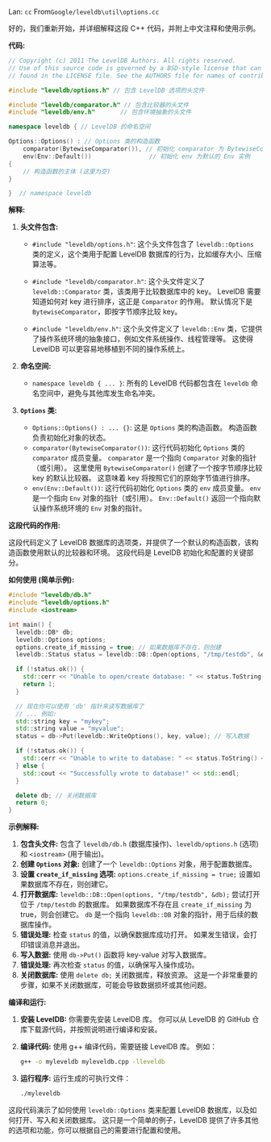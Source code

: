 Lan: `cc` From`Google/leveldb\util\options.cc`

好的，我们重新开始，并详细解释这段 C++ 代码，并附上中文注释和使用示例。

**代码:**

```cpp
// Copyright (c) 2011 The LevelDB Authors. All rights reserved.
// Use of this source code is governed by a BSD-style license that can be
// found in the LICENSE file. See the AUTHORS file for names of contributors.

#include "leveldb/options.h" // 包含 LevelDB 选项的头文件

#include "leveldb/comparator.h" // 包含比较器的头文件
#include "leveldb/env.h"       // 包含环境抽象的头文件

namespace leveldb { // LevelDB 的命名空间

Options::Options() : // Options 类的构造函数
    comparator(BytewiseComparator()), // 初始化 comparator 为 BytewiseComparator 的实例
    env(Env::Default())                // 初始化 env 为默认的 Env 实例
{
    // 构造函数的主体 (这里为空)
}

}  // namespace leveldb
```

**解释:**

1.  **头文件包含:**

    *   `#include "leveldb/options.h"`:  这个头文件包含了 `leveldb::Options` 类的定义，这个类用于配置 LevelDB 数据库的行为，比如缓存大小、压缩算法等。

    *   `#include "leveldb/comparator.h"`: 这个头文件定义了 `leveldb::Comparator` 类，该类用于比较数据库中的 key。  LevelDB 需要知道如何对 key 进行排序，这正是 `Comparator` 的作用。 默认情况下是 `BytewiseComparator`，即按字节顺序比较 key。

    *   `#include "leveldb/env.h"`: 这个头文件定义了 `leveldb::Env` 类，它提供了操作系统环境的抽象接口，例如文件系统操作、线程管理等。  这使得 LevelDB 可以更容易地移植到不同的操作系统上。

2.  **命名空间:**

    *   `namespace leveldb { ... }`:  所有的 LevelDB 代码都包含在 `leveldb` 命名空间中，避免与其他库发生命名冲突。

3.  **`Options` 类:**

    *   `Options::Options() : ... {}`:  这是 `Options` 类的构造函数。  构造函数负责初始化对象的状态。
    *   `comparator(BytewiseComparator())`: 这行代码初始化 `Options` 类的 `comparator` 成员变量。 `comparator` 是一个指向 `Comparator` 对象的指针（或引用）。  这里使用 `BytewiseComparator()` 创建了一个按字节顺序比较 key 的默认比较器。  这意味着 key 将按照它们的原始字节值进行排序。
    *   `env(Env::Default())`: 这行代码初始化 `Options` 类的 `env` 成员变量。 `env` 是一个指向 `Env` 对象的指针（或引用）。  `Env::Default()` 返回一个指向默认操作系统环境的 `Env` 对象的指针。

**这段代码的作用:**

这段代码定义了 LevelDB 数据库的选项类，并提供了一个默认的构造函数，该构造函数使用默认的比较器和环境。 这段代码是 LevelDB 初始化和配置的关键部分。

**如何使用 (简单示例):**

```cpp
#include "leveldb/db.h"
#include "leveldb/options.h"
#include <iostream>

int main() {
  leveldb::DB* db;
  leveldb::Options options;
  options.create_if_missing = true; // 如果数据库不存在，则创建
  leveldb::Status status = leveldb::DB::Open(options, "/tmp/testdb", &db); // 打开数据库

  if (!status.ok()) {
    std::cerr << "Unable to open/create database: " << status.ToString() << std::endl;
    return 1;
  }

  // 现在你可以使用 'db' 指针来读写数据库了
  // ... 例如:
  std::string key = "mykey";
  std::string value = "myvalue";
  status = db->Put(leveldb::WriteOptions(), key, value); // 写入数据

  if (!status.ok()) {
    std::cerr << "Unable to write to database: " << status.ToString() << std::endl;
  } else {
    std::cout << "Successfully wrote to database!" << std::endl;
  }

  delete db; // 关闭数据库
  return 0;
}
```

**示例解释:**

1.  **包含头文件:**  包含了 `leveldb/db.h` (数据库操作)、`leveldb/options.h` (选项) 和 `<iostream>` (用于输出)。
2.  **创建 `Options` 对象:** 创建了一个 `leveldb::Options` 对象，用于配置数据库。
3.  **设置 `create_if_missing` 选项:**  `options.create_if_missing = true;` 设置如果数据库不存在，则创建它。
4.  **打开数据库:** `leveldb::DB::Open(options, "/tmp/testdb", &db);` 尝试打开位于 `/tmp/testdb` 的数据库。 如果数据库不存在且 `create_if_missing` 为 true，则会创建它。  `db` 是一个指向 `leveldb::DB` 对象的指针，用于后续的数据库操作。
5.  **错误处理:**  检查 `status` 的值，以确保数据库成功打开。 如果发生错误，会打印错误消息并退出。
6.  **写入数据:**  使用 `db->Put()` 函数将 key-value 对写入数据库。
7.  **错误处理:**  再次检查 `status` 的值，以确保写入操作成功。
8.  **关闭数据库:**  使用 `delete db;` 关闭数据库，释放资源。  这是一个非常重要的步骤，如果不关闭数据库，可能会导致数据损坏或其他问题。

**编译和运行:**

1.  **安装 LevelDB:**  你需要先安装 LevelDB 库。  你可以从 LevelDB 的 GitHub 仓库下载源代码，并按照说明进行编译和安装。
2.  **编译代码:**  使用 g++ 编译代码，需要链接 LevelDB 库。 例如：

    ```bash
    g++ -o myleveldb myleveldb.cpp -lleveldb
    ```

3.  **运行程序:**  运行生成的可执行文件：

    ```bash
    ./myleveldb
    ```

这段代码演示了如何使用 `leveldb::Options` 类来配置 LevelDB 数据库，以及如何打开、写入和关闭数据库。  这只是一个简单的例子，LevelDB 提供了许多其他的选项和功能，你可以根据自己的需要进行配置和使用。